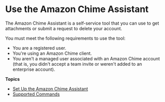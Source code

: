 # Use the Amazon Chime Assistant<a name="chime-using-assistant"></a>

The Amazon Chime Assistant is a self\-service tool that you can use to get attachments or submit a request to delete your account\.

You must meet the following requirements to use the tool:
+ You are a registered user\.
+ You're using an Amazon Chime client\.
+ You aren't a managed user associated with an Amazon Chime account \(that is, you didn't accept a team invite or weren't added to an enterprise account\)\.

**Topics**
+ [Set Up the Amazon Chime Assistant](setup-assistant.md)
+ [Supported Commands](assistant-commands.md)